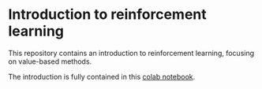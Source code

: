 # Introduction to reinforcement learning
This repository contains an introduction to reinforcement learning, focusing on value-based methods.

The introduction is fully contained in this [colab notebook](https://colab.research.google.com/github/psc-g/intro_to_rl/blob/master/Introduction_to_reinforcement_learning.ipynb).
